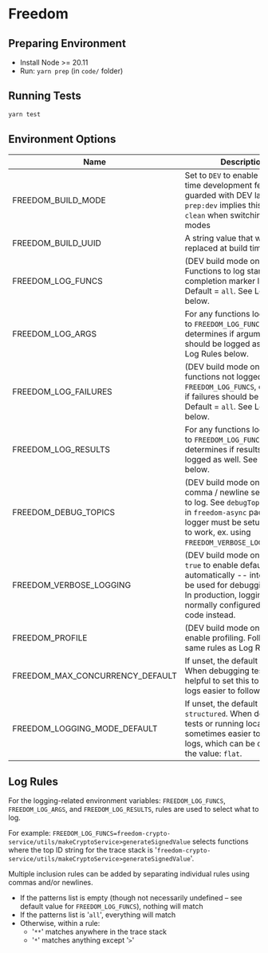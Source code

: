 # Freedom

## Preparing Environment

- Install Node >= 20.11
- Run: `yarn prep` (in `code/` folder)

## Running Tests

```bash
yarn test
```

## Environment Options

| Name | Description |
| --- | --- |
| FREEDOM_BUILD_MODE | Set to `DEV` to enable compile-time development features, guarded with DEV labels.  `yarn prep:dev` implies this.  Use `yarn clean` when switching build modes |
| FREEDOM_BUILD_UUID | A string value that will be replaced at build time. |
| FREEDOM_LOG_FUNCS | (DEV build mode only) Functions to log start and completion marker lines for.  Default = `all`.  See Log Rules below. |
| FREEDOM_LOG_ARGS | For any functions logged due to `FREEDOM_LOG_FUNCS`, determines if argument values should be logged as well. See Log Rules below. |
| FREEDOM_LOG_FAILURES | (DEV build mode only) For any functions not logged due to `FREEDOM_LOG_FUNCS`, determine if failures should be logged.  Default = `all`.  See Log Rules below. |
| FREEDOM_LOG_RESULTS | For any functions logged due to `FREEDOM_LOG_FUNCS`, determines if results should be logged as well. See Log Rules below. |
| FREEDOM_DEBUG_TOPICS | (DEV build mode only) A comma / newline set of topics to log.  See `debugTopic` function in `freedom-async` package.  A logger must be setup for this to work, ex. using `FREEDOM_VERBOSE_LOGGING=true`. |
| FREEDOM_VERBOSE_LOGGING | (DEV build mode only) Set to `true` to enable default logging automatically -- intended to be used for debugging tests.  In production, logging is normally configured using code instead. |
| FREEDOM_PROFILE | (DEV build mode only) Set to enable profiling.  Follows the same rules as Log Rules. |
| FREEDOM_MAX_CONCURRENCY_DEFAULT | If unset, the default value is `5`.  When debugging tests, it's helpful to set this to `1` to make logs easier to follow. |
| FREEDOM_LOGGING_MODE_DEFAULT | If unset, the default value is `structured`.  When debugging tests or running locally, it's sometimes easier to read flat logs, which can be done using the value: `flat`. |

## Log Rules

For the logging-related environment variables: `FREEDOM_LOG_FUNCS`, `FREEDOM_LOG_ARGS`, and `FREEDOM_LOG_RESULTS`, rules are used to select what to log.

For example: `FREEDOM_LOG_FUNCS=freedom-crypto-service/utils/makeCryptoService>generateSignedValue` selects functions where the top ID string for the trace stack is '`freedom-crypto-service/utils/makeCryptoService>generateSignedValue`'.

Multiple inclusion rules can be added by separating individual rules using commas and/or newlines.

- If the patterns list is empty (though not necessarily undefined – see default value for `FREEDOM_LOG_FUNCS`), nothing will match
- If the patterns list is '`all`', everything will match
- Otherwise, within a rule:
  - '`**`' matches anywhere in the trace stack
  - '`*`' matches anything except '`>`'

